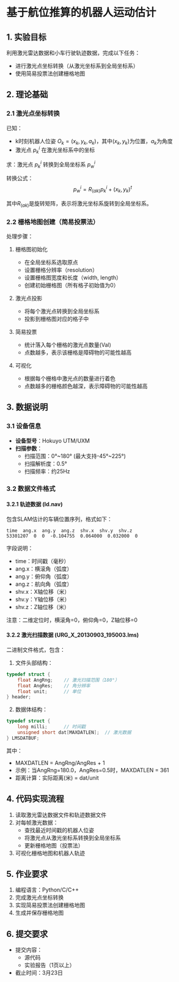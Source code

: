 # 基于航位推算的机器人运动估计

## 1. 实验目标
利用激光雷达数据和小车行驶轨迹数据，完成以下任务：
- 进行激光点坐标转换（从激光坐标系到全局坐标系）
- 使用简易投票法创建栅格地图

## 2. 理论基础

### 2.1 激光点坐标转换
已知：
- k时刻机器人位姿 $O_k = (x_k, y_k, a_k)$，其中$(x_k, y_k)$为位置，$a_k$为角度
- 激光点 $p_k^i$ 在激光坐标系中的坐标

求：激光点 $p_k^i$ 转换到全局坐标系 $p_w^i$

转换公式：
$$p_w^i = R_{(ak)}p_k^i + (x_k, y_k)^t$$

其中$R_{(ak)}$是旋转矩阵，表示将激光坐标系旋转到全局坐标系。

### 2.2 栅格地图创建（简易投票法）
处理步骤：
1. 栅格图初始化
   - 在全局坐标系选取原点
   - 设置栅格分辨率（resolution）
   - 设置栅格图宽度和长度（width, length）
   - 创建初始栅格图（所有格子初始值为0）

2. 激光点投影
   - 将每个激光点转换到全局坐标系
   - 投影到栅格图对应的格子中

3. 简易投票
   - 统计落入每个栅格的激光点数量(Val)
   - 点数越多，表示该栅格是障碍物的可能性越高

4. 可视化
   - 根据每个栅格中激光点的数量进行着色
   - 点数越多的栅格颜色越深，表示障碍物的可能性越高

## 3. 数据说明

### 3.1 设备信息
- **设备型号**：Hokuyo UTM/UXM
- **扫描参数**：
  - 扫描范围：0°~180° (最大支持-45°~225°)
  - 扫描解析度：0.5°
  - 扫描频率：约25Hz

### 3.2 数据文件格式

#### 3.2.1 轨迹数据 (ld.nav)
包含SLAM估计的车辆位置序列，格式如下：
```
time  ang.x  ang.y  ang.z  shv.x  shv.y  shv.z 
53301207  0  0  -0.104755  0.064000  0.032000  0 
```

字段说明：
- time：时间戳（毫秒）
- ang.x：横滚角（弧度）
- ang.y：俯仰角（弧度）
- ang.z：航向角（弧度）
- shv.x：X轴位移（米）
- shv.y：Y轴位移（米）
- shv.z：Z轴位移（米）

注意：二维定位时，横滚角=0，俯仰角=0，Z轴位移=0

#### 3.2.2 激光扫描数据 (URG_X_20130903_195003.lms)
二进制文件格式，包含：

1. 文件头部结构：
```c
typedef struct {
    float AngRng;    // 激光扫描范围（180°）
    float AngRes;    // 角分辨率
    float unit;      // 单位
} header;
```

2. 数据体结构：
```c
typedef struct {
    long milli;      // 时间戳
    unsigned short dat[MAXDATLEN];  // 激光数据
} LMSDATBUF;
```

其中：
- MAXDATLEN = AngRng/AngRes + 1
- 示例：当AngRng=180.0，AngRes=0.5时，MAXDATLEN = 361
- 距离计算：实际距离(米) = dat/unit

## 4. 代码实现流程

1. 读取激光雷达数据文件和轨迹数据文件
2. 对每帧激光数据：
   - 查找最近时间戳的机器人位姿
   - 将激光点从激光坐标系转换到全局坐标系
   - 更新栅格地图（投票法）
3. 可视化栅格地图和机器人轨迹

## 5. 作业要求
1. 编程语言：Python/C/C++
2. 完成激光点坐标转换
3. 实现简易投票法创建栅格地图
4. 生成并保存栅格地图

## 6. 提交要求
- 提交内容：
  - 源代码
  - 实验报告（1页以上）
- 截止时间：3月23日